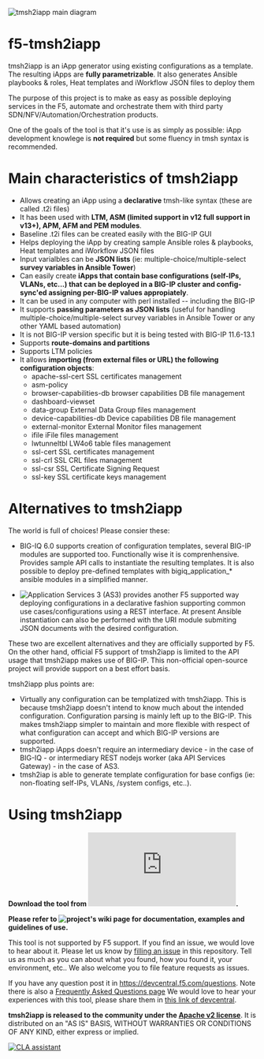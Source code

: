 ![tmsh2iapp main diagram](https://github.com/f5devcentral/f5-tmsh2iapp/wiki/images/tmsh2iapp_main_diagram.png)

# f5-tmsh2iapp
 tmsh2iapp is an iApp generator using existing configurations as a template. The resulting iApps are **fully parametrizable**. It also generates Ansible playbooks & roles, Heat templates and iWorkflow JSON files to deploy them 
 
The purpose of this project is to make as easy as possible deploying services in the F5, 
automate and orchestrate them with third party SDN/NFV/Automation/Orchestration products.

One of the goals of the tool is that it's use is as simply as possible: iApp development knowlege is **not required**
but some fluency in tmsh syntax is recommended.

# Main characteristics of tmsh2iapp

* Allows creating an iApp using a **declarative** tmsh-like syntax (these are called .t2i files)
* It has been used with **LTM, ASM (limited support in v12 full support in v13+), APM, AFM and PEM modules**.
* Baseline .t2i files can be created easily with the BIG-IP GUI
* Helps deploying the iApp by creating sample Ansible roles & playbooks, Heat templates and iWorkflow JSON files
* Input varialbles can be **JSON lists** (ie: multiple-choice/multiple-select **survey variables in Ansible Tower**)
* Can easily create **iApps that contain base configurations (self-IPs, VLANs, etc...) that can be deployed in a BIG-IP cluster and config-sync'ed assigning per-BIG-IP values appropiately**.
* It can be used in any computer with perl installed -- including the BIG-IP
* It supports **passing parameters as JSON lists** (useful for handling multiple-choice/multiple-select survey variables in Ansible Tower or any other YAML based automation)
* It is not BIG-IP version specific but it is being tested with BIG-IP 11.6-13.1
* Supports **route-domains and partitions**
* Supports LTM policies
* It allows **importing (from external files or URL) the following configuration objects**:
    * apache-ssl-cert          SSL certificates management
    * asm-policy
    * browser-capabilities-db  browser capabilities DB file management
    * dashboard-viewset
    * data-group               External Data Group files management
    * device-capabilities-db   Device capabilities DB file management
    * external-monitor         External Monitor files management
    * ifile                    iFile files management
    * lwtunneltbl              LW4o6 table files management
    * ssl-cert                 SSL certificates management
    * ssl-crl                  SSL CRL files management
    * ssl-csr                  SSL Certificate Signing Request
    * ssl-key                  SSL certificate keys management


# Alternatives to tmsh2iapp

The world is full of choices! Please consier these:

* BIG-IQ 6.0 supports creation of configuration templates, several BIG-IP modules are supported too. Functionally wise it is comprenhensive. Provides sample API calls to instantiate the resulting templates. It is also possible to deploy pre-defined templates with bigiq_application_* ansible modules in a simplified manner.

* ![Application Services 3 (AS3)](http://clouddocs.f5.com/products/extensions/f5-appsvcs-extension/3/) provides another F5 supported way deploying configurations in a declarative fashion supporting common use cases/configurations using a REST interface. At present Ansible instantiation can also be performed with the URI module submiting JSON documents with the desired configuration.

These two are excellent alternatives and they are officially supported by F5. On the other hand, official F5 support of tmsh2iapp is limited to the API usage that tmsh2iapp makes use of BIG-IP. This non-official open-source project will provide support on a best effort basis.

tmsh2iapp plus points are:
* Virtually any configuration can be templatized with tmsh2iapp. This is because tmsh2iapp doesn't intend to know much about the intended configuration. Configuration parsing is mainly left up to the BIG-IP. This makes tmsh2iapp simpler to maintain and more flexible with respect of what configuration can accept and which BIG-IP versions are supported.
* tmsh2iapp iApps doesn't require an intermediary device - in the case of BIG-IQ - or intermediary REST nodejs worker (aka API Services Gateway) - in the case of AS3.
* tmsh2iap is able to generate template configuration for base configs (ie: non-floating self-IPs, VLANs, /system configs, etc..).

# Using tmsh2iapp

**Download the tool from ![this link](https://raw.githubusercontent.com/f5devcentral/f5-tmsh2iapp/master/tmsh2iapp.pl).**

**Please refer to ![project's wiki page](https://github.com/f5devcentral/f5-tmsh2iapp/wiki/) for documentation, examples and guidelines of use.**

This tool is not supported by F5 support. If you find an issue, we would love to hear about it. Please let us know by [filling an issue](https://github.com/f5devcentral/f5-tmsh2iapp/issues) in this repository. Tell us as much as you can about what you found, how you found it, your environment, etc.. We also welcome you to file feature requests as issues.

If you have any question post it in https://devcentral.f5.com/questions. Note there is also a [Frequently Asked Questions page](https://github.com/f5devcentral/f5-tmsh2iapp/wiki/02-%7C-FAQ)
We would love to hear your experiences with this tool, please share them in [this link of devcentral](https://devcentral.f5.com/codeshare/tmsh2iapp-iapp-generator-create-iapps-in-minutes-1065).

**tmsh2iapp is released to the community under the [Apache v2 license](http://www.apache.org/licenses/LICENSE-2.0.txt)**. It is distributed on an "AS IS" BASIS, WITHOUT WARRANTIES OR CONDITIONS OF ANY KIND, either express or implied.

<a href="https://cla-assistant.io/f5devcentral/f5-tmsh2iapp"><img src="https://cla-assistant.io/readme/badge/f5devcentral/f5-tmsh2iapp" alt="CLA assistant" /></a>
